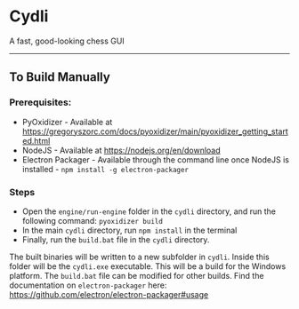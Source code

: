 # Cydli
A fast, good-looking chess GUI
- - - -
## To Build Manually
### Prerequisites:
  - PyOxidizer - Available at https://gregoryszorc.com/docs/pyoxidizer/main/pyoxidizer_getting_started.html
  - NodeJS - Available at https://nodejs.org/en/download
  - Electron Packager - Available through the command line once NodeJS is installed - `npm install -g electron-packager`
### Steps
 - Open the `engine/run-engine` folder in the `cydli` directory, and run the following command: `pyoxidizer build`
 - In the main `cydli` directory, run `npm install` in the terminal
 - Finally, run the `build.bat` file in the `cydli` directory.

The built binaries will be written to a new subfolder in `cydli`. Inside this folder will be the `cydli.exe` executable.
This will be a build for the Windows platform. The `build.bat` file can be modified for other builds. Find the documentation on `electron-packager` here: https://github.com/electron/electron-packager#usage
